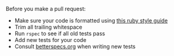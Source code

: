 Before you make a pull request:

- Make sure your code is formatted using [this ruby style guide](https://github.com/bbatsov/ruby-style-guide)
- Trim all trailing whitespace
- Run `rspec` to see if all old tests pass
- Add new tests for your code
- Consult [betterspecs.org](http://betterspecs.org/) when writing new tests
